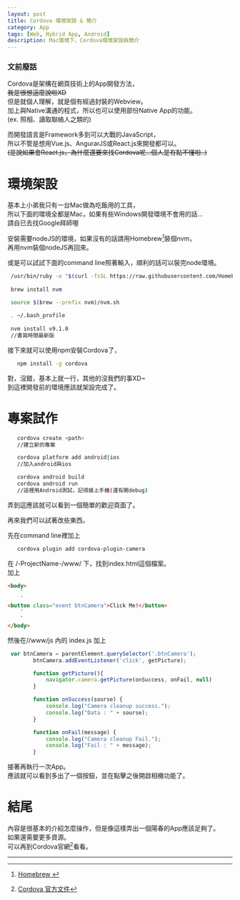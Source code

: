 ```yaml
---
layout: post
title: Cordova 環境架設 & 簡介
category: App
tags: [Web, Hybrid App, Android]
description: Mac環境下，Cordova環境架設與簡介
---
```


### 文前廢話  

Cordova是架構在網頁技術上的App開發方法，  
~~我是很想這麼說啦XD~~  
但是就個人理解，就是個有經過封裝的Webview。  
加上與Native溝通的程式，所以也可以使用部份Native App的功能。  
(ex. 照相、讀取聯絡人之類的)  

而開發語言是Framework多到可以大戰的JavaScript，  
所以不管是想用Vue.js、AngurarJS或React.js來開發都可以。  
~~(是說如果會React.js，為什麼還要來找Cordova呢...個人是有點不懂啦..)~~  

# 環境架設  

基本上小弟我只有一台Mac做為吃飯用的工具，  
所以下面的環境全都是Mac，如果有些Windows開發環境不會用的話...  
請自已去找Google拜師喔  

安裝需要nodeJS的環境，如果沒有的話請用Homebrew[^2]裝個nvm，  
再用nvm裝個nodeJS再回來。  
  
或是可以試試下面的command line照著輸入，順利的話可以裝完node環境。  

```bash
 /usr/bin/ruby -e "$(curl -fsSL https://raw.githubusercontent.com/Homebrew/install/master/install)"  
  
 brew install nvm  

 source $(brew --prefix nvm)/nvm.sh  
  
 . ~/.bash_profile  
  
 nvm install v9.1.0  
 //書寫時間最新版  
```

接下來就可以使用npm安裝Cordova了，  
```bash
   npm install -g cordova
```
對，沒錯，基本上就一行，其他的沒我們的事XD~  
到這裡開發前的環境應該就架設完成了。  
  
# 專案試作  
```bash
   cordova create <path>  
   //建立新的專案  

   cordova platform add android|ios  
   //加入android與ios

   cordova android build
   cordova android run
   //這裡用Android測試，記得接上手機(還有開debug)
```

弄到這應該就可以看到一個簡單的歡迎頁面了。  

再來我們可以試著改些東西。  

先在command line裡加上  
```bash
   cordova plugin add cordova-plugin-camera
```

在 /-ProjectName-/www/ 下，找到index.html這個檔案。  
加上  
```html
<body>
	`
	`
<button class="event btnCamera">Click Me!</button>
	`
	`
</body>
```

然後在/<ProjectName>/www/js 內的 index.js 加上  
```js
 var btnCamera = parentElement.querySelector('.btnCamera');
        btnCamera.addEventListener('click', getPicture);

        function getPicture(){
            navigator.camera.getPicture(onSuccess, onFail, null)
        }

        function onSuccess(sourse) {
            console.log("Camera cleanup success.");
            console.log("Data : " + sourse);
        }

        function onFail(message) {
            console.log("Camera cleanup Fail.");
            console.log("Fail : " + message);
        }
```

接著再執行一次App。  
應該就可以看到多出了一個按鈕，並在點擊之後開啟相機功能了。  

# 結尾  
內容是很基本的介紹怎麼操作，但是像這樣弄出一個陽春的App應該足夠了。  
如果還需要更多資源。  
可以再到Cordova官網[^1]看看。  


---------------------
[^1]:  [Cordova 官方文件](https://cordova.apache.org)  

[^2]:  [Homebrew ](https://brew.sh/index_zh-tw.html)  
